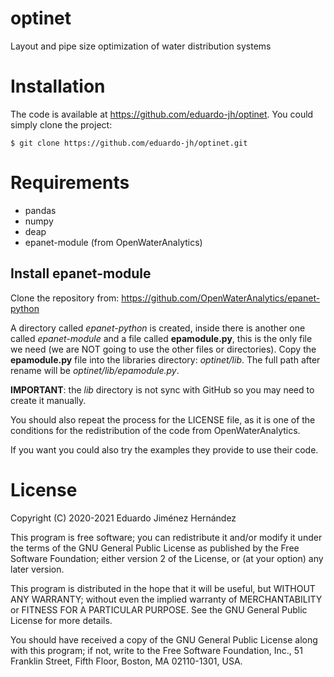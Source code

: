 # optinet
Layout and pipe size optimization of water distribution systems

# Installation

The code is available at https://github.com/eduardo-jh/optinet. You could
simply clone the project:

    $ git clone https://github.com/eduardo-jh/optinet.git

# Requirements

* pandas
* numpy
* deap
* epanet-module (from OpenWaterAnalytics)

## Install epanet-module

Clone the repository from: https://github.com/OpenWaterAnalytics/epanet-python

A directory called *epanet-python* is created, inside there is another one
called *epanet-module* and a file called **epamodule.py**, this is the only
file we need (we are NOT going to use the other files or directories).
Copy the **epamodule.py** file into the libraries directory: *optinet/lib*.
The full path after rename will be *optinet/lib/epamodule.py*.

**IMPORTANT**: the *lib* directory is not sync with GitHub so you may need to
create it manually.

You should also repeat the process for the LICENSE file, as it is one of the
conditions for the redistribution of the code from OpenWaterAnalytics.

If you want you could also try the examples they provide to use their code.

# License

Copyright (C) 2020-2021 Eduardo Jiménez Hernández

This program is free software; you can redistribute it and/or
modify it under the terms of the GNU General Public License
as published by the Free Software Foundation; either version 2
of the License, or (at your option) any later version.

This program is distributed in the hope that it will be useful,
but WITHOUT ANY WARRANTY; without even the implied warranty of
MERCHANTABILITY or FITNESS FOR A PARTICULAR PURPOSE.  See the
GNU General Public License for more details.

You should have received a copy of the GNU General Public License
along with this program; if not, write to the Free Software
Foundation, Inc., 51 Franklin Street, Fifth Floor, Boston, MA  02110-1301, USA.
